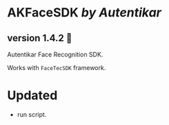 # AKFaceSDK *by Autentikar*
## version 1.4.2 :rocket:

Autentikar Face Recognition SDK. 

Works with `FaceTecSDK` framework.

# Updated
* run script.
